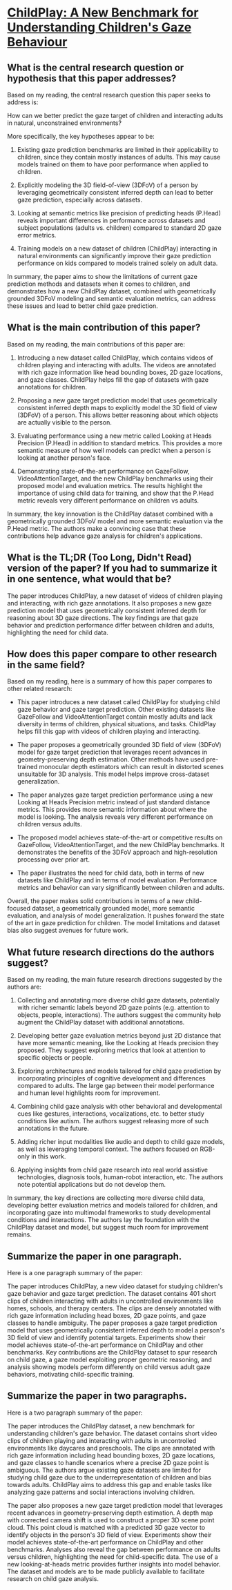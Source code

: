 # [ChildPlay: A New Benchmark for Understanding Children's Gaze Behaviour](https://arxiv.org/abs/2307.01630)

## What is the central research question or hypothesis that this paper addresses?

 Based on my reading, the central research question this paper seeks to address is: 

How can we better predict the gaze target of children and interacting adults in natural, unconstrained environments? 

More specifically, the key hypotheses appear to be:

1) Existing gaze prediction benchmarks are limited in their applicability to children, since they contain mostly instances of adults. This may cause models trained on them to have poor performance when applied to children. 

2) Explicitly modeling the 3D field-of-view (3DFoV) of a person by leveraging geometrically consistent inferred depth can lead to better gaze prediction, especially across datasets.

3) Looking at semantic metrics like precision of predicting heads (P.Head) reveals important differences in performance across datasets and subject populations (adults vs. children) compared to standard 2D gaze error metrics.

4) Training models on a new dataset of children (ChildPlay) interacting in natural environments can significantly improve their gaze prediction performance on kids compared to models trained solely on adult data.

In summary, the paper aims to show the limitations of current gaze prediction methods and datasets when it comes to children, and demonstrates how a new ChildPlay dataset, combined with geometrically grounded 3DFoV modeling and semantic evaluation metrics, can address these issues and lead to better child gaze prediction.


## What is the main contribution of this paper?

 Based on my reading, the main contributions of this paper are:

1. Introducing a new dataset called ChildPlay, which contains videos of children playing and interacting with adults. The videos are annotated with rich gaze information like head bounding boxes, 2D gaze locations, and gaze classes. ChildPlay helps fill the gap of datasets with gaze annotations for children.

2. Proposing a new gaze target prediction model that uses geometrically consistent inferred depth maps to explicitly model the 3D field of view (3DFoV) of a person. This allows better reasoning about which objects are actually visible to the person.

3. Evaluating performance using a new metric called Looking at Heads Precision (P.Head) in addition to standard metrics. This provides a more semantic measure of how well models can predict when a person is looking at another person's face.

4. Demonstrating state-of-the-art performance on GazeFollow, VideoAttentionTarget, and the new ChildPlay benchmarks using their proposed model and evaluation metrics. The results highlight the importance of using child data for training, and show that the P.Head metric reveals very different performance on children vs adults.

In summary, the key innovation is the ChildPlay dataset combined with a geometrically grounded 3DFoV model and more semantic evaluation via the P.Head metric. The authors make a convincing case that these contributions help advance gaze analysis for children's applications.


## What is the TL;DR (Too Long, Didn't Read) version of the paper? If you had to summarize it in one sentence, what would that be?

 The paper introduces ChildPlay, a new dataset of videos of children playing and interacting, with rich gaze annotations. It also proposes a new gaze prediction model that uses geometrically consistent inferred depth for reasoning about 3D gaze directions. The key findings are that gaze behavior and prediction performance differ between children and adults, highlighting the need for child data.


## How does this paper compare to other research in the same field?

 Based on my reading, here is a summary of how this paper compares to other related research:

- This paper introduces a new dataset called ChildPlay for studying child gaze behavior and gaze target prediction. Other existing datasets like GazeFollow and VideoAttentionTarget contain mostly adults and lack diversity in terms of children, physical situations, and tasks. ChildPlay helps fill this gap with videos of children playing and interacting.

- The paper proposes a geometrically grounded 3D field of view (3DFoV) model for gaze target prediction that leverages recent advances in geometry-preserving depth estimation. Other methods have used pre-trained monocular depth estimators which can result in distorted scenes unsuitable for 3D analysis. This model helps improve cross-dataset generalization.

- The paper analyzes gaze target prediction performance using a new Looking at Heads Precision metric instead of just standard distance metrics. This provides more semantic information about where the model is looking. The analysis reveals very different performance on children versus adults.

- The proposed model achieves state-of-the-art or competitive results on GazeFollow, VideoAttentionTarget, and the new ChildPlay benchmarks. It demonstrates the benefits of the 3DFoV approach and high-resolution processing over prior art.

- The paper illustrates the need for child data, both in terms of new datasets like ChildPlay and in terms of model evaluation. Performance metrics and behavior can vary significantly between children and adults.

Overall, the paper makes solid contributions in terms of a new child-focused dataset, a geometrically grounded model, more semantic evaluation, and analysis of model generalization. It pushes forward the state of the art in gaze prediction for children. The model limitations and dataset bias also suggest avenues for future work.


## What future research directions do the authors suggest?

 Based on my reading, the main future research directions suggested by the authors are:

1. Collecting and annotating more diverse child gaze datasets, potentially with richer semantic labels beyond 2D gaze points (e.g. attention to objects, people, interactions). The authors suggest the community help augment the ChildPlay dataset with additional annotations.

2. Developing better gaze evaluation metrics beyond just 2D distance that have more semantic meaning, like the Looking at Heads precision they proposed. They suggest exploring metrics that look at attention to specific objects or people.

3. Exploring architectures and models tailored for child gaze prediction by incorporating principles of cognitive development and differences compared to adults. The large gap between their model performance and human level highlights room for improvement.

4. Combining child gaze analysis with other behavioral and developmental cues like gestures, interactions, vocalizations, etc. to better study conditions like autism. The authors suggest releasing more of such annotations in the future.

5. Adding richer input modalities like audio and depth to child gaze models, as well as leveraging temporal context. The authors focused on RGB-only in this work.

6. Applying insights from child gaze research into real world assistive technologies, diagnosis tools, human-robot interaction, etc. The authors note potential applications but do not develop them.

In summary, the key directions are collecting more diverse child data, developing better evaluation metrics and models tailored for children, and incorporating gaze into multimodal frameworks to study developmental conditions and interactions. The authors lay the foundation with the ChildPlay dataset and model, but suggest much room for improvement remains.


## Summarize the paper in one paragraph.

 Here is a one paragraph summary of the paper:

The paper introduces ChildPlay, a new video dataset for studying children's gaze behavior and gaze target prediction. The dataset contains 401 short clips of children interacting with adults in uncontrolled environments like homes, schools, and therapy centers. The clips are densely annotated with rich gaze information including head boxes, 2D gaze points, and gaze classes to handle ambiguity. The paper proposes a gaze target prediction model that uses geometrically consistent inferred depth to model a person's 3D field of view and identify potential targets. Experiments show their model achieves state-of-the-art performance on ChildPlay and other benchmarks. Key contributions are the ChildPlay dataset to spur research on child gaze, a gaze model exploiting proper geometric reasoning, and analysis showing models perform differently on child versus adult gaze behaviors, motivating child-specific training.


## Summarize the paper in two paragraphs.

 Here is a two paragraph summary of the paper:

The paper introduces the ChildPlay dataset, a new benchmark for understanding children's gaze behavior. The dataset contains short video clips of children playing and interacting with adults in uncontrolled environments like daycares and preschools. The clips are annotated with rich gaze information including head bounding boxes, 2D gaze locations, and gaze classes to handle scenarios where a precise 2D gaze point is ambiguous. The authors argue existing gaze datasets are limited for studying child gaze due to the underrepresentation of children and bias towards adults. ChildPlay aims to address this gap and enable tasks like analyzing gaze patterns and social interactions involving children. 

The paper also proposes a new gaze target prediction model that leverages recent advances in geometry-preserving depth estimation. A depth map with corrected camera shift is used to construct a proper 3D scene point cloud. This point cloud is matched with a predicted 3D gaze vector to identify objects in the person's 3D field of view. Experiments show their model achieves state-of-the-art performance on ChildPlay and other benchmarks. Analyses also reveal the gap between performance on adults versus children, highlighting the need for child-specific data. The use of a new looking-at-heads metric provides further insights into model behavior. The dataset and models are to be made publicly available to facilitate research on child gaze analysis.
